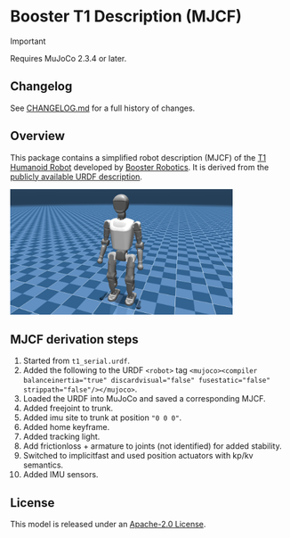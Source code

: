 # Booster T1 Description (MJCF)

> [!IMPORTANT]
> Requires MuJoCo 2.3.4 or later.

## Changelog

See [CHANGELOG.md](./CHANGELOG.md) for a full history of changes.

## Overview

This package contains a simplified robot description (MJCF) of the [T1 Humanoid
Robot](https://www.boosterobotics.com/robots/) developed by [Booster
Robotics](https://www.boosterobotics.com/). It is derived from the [publicly available
URDF
description](https://github.com/BoosterRobotics/booster_gym/blob/main/resources/T1/T1_serial.urdf).

<p float="left">
  <img src="t1.png" width="400">
</p>

## MJCF derivation steps

1. Started from `t1_serial.urdf`.
2. Added the following to the URDF `<robot>` tag `<mujoco><compiler balanceinertia="true" discardvisual="false" fusestatic="false" strippath="false"/></mujoco>`.
3. Loaded the URDF into MuJoCo and saved a corresponding MJCF.
4. Added freejoint to trunk.
5. Added imu site to trunk at position `"0 0 0"`.
6. Added home keyframe.
7. Added tracking light.
8. Add frictionloss + armature to joints (not identified) for added stability.
9. Switched to implicitfast and used position actuators with kp/kv semantics.
10. Added IMU sensors.

## License

This model is released under an [Apache-2.0 License](LICENSE).
